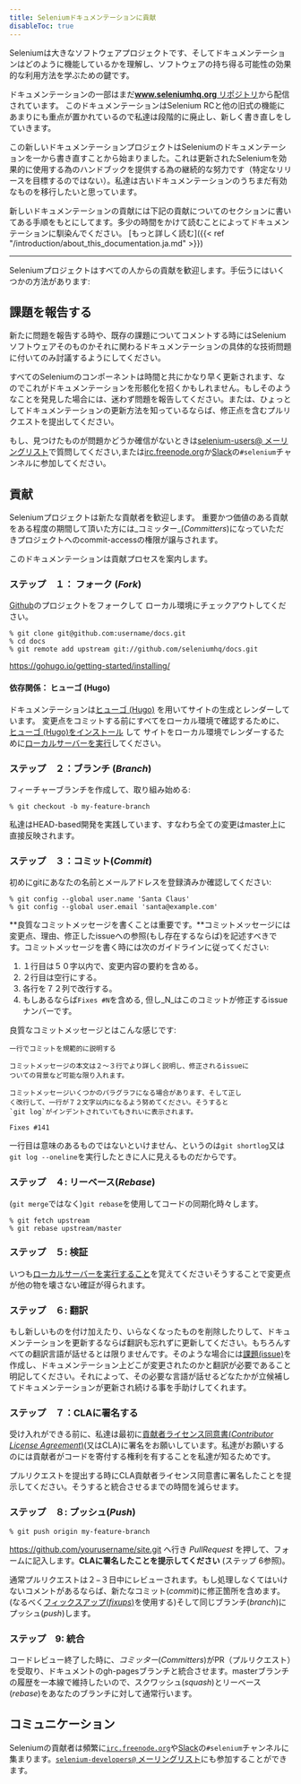 ```yaml
---
title: Seleniumドキュメンテーションに貢献
disableToc: true
---
```


Seleniumは大きなソフトウェアプロジェクトです、そしてドキュメンテーションはどのように機能しているかを理解し、ソフトウェアの持ち得る可能性の効果的な利用方法を学ぶための鍵です。

ドキュメンテーションの一部はまだ[**www.seleniumhq.org** リポジトリ](https://github.com/SeleniumHQ/www.seleniumhq.org)から配信されています。
このドキュメンテーションはSelenium RCと他の旧式の機能にあまりにも重点が置かれているので私達は段階的に廃止し、新しく書き直しをしていきます。

この新しいドキュメンテーションプロジェクトはSeleniumのドキュメンテーションを一から書き直すことから始まりました。これは更新されたSeleniumを効果的に使用する為のハンドブックを提供する為の継続的な努力です（特定なリリースを目標するのではない）。私達は古いドキュメンテーションのうちまだ有効なものを移行したいと思っています。

新しいドキュメンテーションの貢献には下記の貢献についてのセクションに書いてある手順をもとにしてます。多少の時間をかけて読むことによってドキュメンテーションに馴染んでください。
[もっと詳しく読む]({{< ref "/introduction/about_this_documentation.ja.md" >}})

---

Seleniumプロジェクトはすべての人からの貢献を歓迎します。手伝うにはいくつかの方法があります:

## 課題を報告する

新たに問題を報告する時や、既存の課題についてコメントする時にはSeleniumソフトウェアそのものかそれに関わるドキュメンテーションの具体的な技術問題に付いてのみ討議するようにしてください。

すべてのSeleniumのコンポーネントは時間と共にかなり早く更新されます、なのでこれがドキュメンテーションを形骸化を招くかもしれません。もしそのようなことを発見した場合には、迷わず問題を報告してください。または、ひょっとしてドキュメンテーションの更新方法を知っているならば、修正点を含むプルリクエストを提出してください。

もし、見つけたものが問題かどうか確信がないときは[selenium-users@ メーリングリスト](https://groups.google.com/forum/#!forum/selenium-users)で質問してください,または[irc.freenode.org](https://webchat.freenode.net/)か[Slack](https://seleniumhq.herokuapp.com/)の`#selenium`チャンネルに参加してください。

## 貢献

Seleniumプロジェクトは新たな貢献者を歓迎します。 重要かつ価値のある貢献をある程度の期間して頂いた方には_コミッター_(_Committers_)になっていただきプロジェクトへのcommit-accessの権限が譲与されます。

このドキュメンテーションは貢献プロセスを案内します。

### ステップ　１： フォーク (_Fork_)

[Github](https://github.com/seleniumhq/docs)のプロジェクトをフォークして
ローカル環境にチェックアウトしてください。

```shell
% git clone git@github.com:username/docs.git
% cd docs
% git remote add upstream git://github.com/seleniumhq/docs.git
```

https://gohugo.io/getting-started/installing/

#### 依存関係： ヒューゴ (Hugo)

ドキュメンテーションは[ヒューゴ (Hugo)](https://gohugo.io/) を用いてサイトの生成とレンダーしています。 
変更点をコミットする前にすべてをローカル環境で確認するために、
[ヒューゴ (Hugo)をインストール](https://gohugo.io/getting-started/installing/) して
サイトをローカル環境でレンダーするために[ローカルサーバーを実行](https://gohugo.io/getting-started/usage/#livereload)してください。

### ステップ　２：ブランチ (_Branch_)

フィーチャーブランチを作成して、取り組み始める:

```shell
% git checkout -b my-feature-branch
```

私達はHEAD-based開発を実践しています、すなわち全ての変更はmaster上に直接反映されます。

### ステップ　３：コミット(_Commit_)

初めにgitにあなたの名前とメールアドレスを登録済みか確認してください:

```shell
% git config --global user.name 'Santa Claus'
% git config --global user.email 'santa@example.com'
```

**良質なコミットメッセージを書くことは重要です。**コミットメッセージには変更点、理由、修正したissueへの参照(もし存在するならば)を記述すべきです。コミットメッセージを書く時には次のガイドラインに従ってください:

1. １行目は５０字以内で、変更内容の要約を含める。
2. ２行目は空行にする。
3. 各行を７２列で改行する。
4. もしあるならば`Fixes #N`を含める, 但し_N_はこのコミットが修正するissueナンバーです。

良質なコミットメッセージとはこんな感じです:

```text
一行でコミットを規範的に説明する

コミットメッセージの本文は２〜３行でより詳しく説明し、修正されるissueに
ついての背景など可能な限り入れます。

コミットメッセージいくつかのパラグラフになる場合があります、そして正し
く改行して、一行が７２文字以内になるよう努めてください。そうすると
`git log`がインデントされていてもきれいに表示されます。

Fixes #141
```

一行目は意味のあるものではないといけません、というのは`git shortlog`又は`git log --oneline`を実行したときに人に見えるものだからです。

### ステップ　４: リーベース(_Rebase_)

 (`git merge`ではなく)`git rebase`を使用してコードの同期化時々します。

```shell
% git fetch upstream
% git rebase upstream/master
```

### ステップ　５: 検証

いつも[ローカルサーバーを実行すること](https://gohugo.io/getting-started/usage/#livereload)を覚えてくださいそうすることで変更点が他の物を壊さない確証が得られます。

### ステップ　６: 翻訳

もし新しいものを付け加えたり、いらなくなったものを削除したりして、ドキュメンテーションを更新するならば翻訳も忘れずに更新してください。もちろんすべての翻訳言語が話せるとは限りませんです。そのような場合には[課題(issue)](https://github.com/SeleniumHQ/docs/issues)を作成し、ドキュメンテーション上どこが変更されたのかと翻訳が必要であること明記してください。それによって、その必要な言語が話せるどなたかが立候補してドキュメンテーションが更新され続ける事を手助けしてくれます。

### ステップ　７：CLAに署名する

受け入れができる前に、私達は最初に[貢献者ライセンス同意書(_Contributor License Agreement_)](https://spreadsheets.google.com/spreadsheet/viewform?hl=en_US&formkey=dFFjXzBzM1VwekFlOWFWMjFFRjJMRFE6MQ#gid=0)(又はCLA)に署名をお願いしています。私達がお願いするのには貢献者がコードを寄付する権利を有することを私達が知るためです。

プルリクエストを提出する時にCLA貢献者ライセンス同意書に署名したことを提示してください。そうすると統合させるまでの時間を減らせます。

### ステップ　８: プッシュ(_Push_)

```shell
% git push origin my-feature-branch
```

https://github.com/yourusername/site.git へ行き _PullRequest_ を押して、フォームに記入します。**CLAに署名したことを提示してください** (ステップ 6参照)。

通常プルリクエストは２−３日中にレビューされます。もし処理しなくてはいけないコメントがあるならば、新たなコミット(_commit_)に修正箇所を含めます。(なるべく[フィックスアップ(_fixups_)](http://git-scm.com/docs/git-commit)を使用する)そして同じブランチ(_branch_)にプッシュ(_push_)します。

### ステップ　9: 統合

コードレビュー終了した時に、_コミッター_(_Committers_)がPR（プルリクエスト）を受取り、ドキュメントのgh-pagesブランチと統合させます。masterブランチの履歴を一本線で維持したいので、スクワッシュ(_squash_)とリーベース(_rebase_)をあなたのブランチに対して通常行います。

## コミュニケーション

Seleniumの貢献者は頻繁に[`irc.freenode.org`](https://webchat.freenode.net/)や[Slack](https://seleniumhq.herokuapp.com/)の`#selenium`チャンネルに集まります。[`selenium-developers@` メーリングリスト](https://groups.google.com/forum/#!forum/selenium-developers)にも参加することができます。
